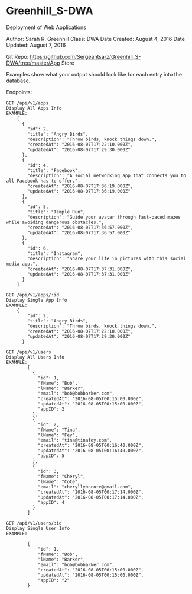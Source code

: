 # Greenhill_S-DWA
Deployment of Web Applications

Author: Sarah R. Greenhill
Class: DWA
Date Created: August 4, 2016
Date Updated: August 7, 2016

Git Repo: https://github.com/Sergeantsarz/Greenhill_S-DWA/tree/master/App Store

Examples show what your output should look like for each entry into the database.

Endpoints: 

	GET /api/v1/apps
	Display All Apps Info
	EXAMPLE:
		[
		  {
		    "id": 2,
		    "title": "Angry Birds",
		    "description": "Throw birds, knock things down.",
		    "createdAt": "2016-08-07T17:22:10.000Z",
		    "updatedAt": "2016-08-07T17:29:30.000Z"
		  },
		  {
		    "id": 4,
		    "title": "Facebook",
		    "description": "A social networking app that connects you to all Facebook has to offer.",
		    "createdAt": "2016-08-07T17:36:19.000Z",
		    "updatedAt": "2016-08-07T17:36:19.000Z"
		  },
		  {
		    "id": 5,
		    "title": "Temple Run",
		    "description": "Guide your avatar through fast-paced mazes while avoiding dangerous obstacles.",
		    "createdAt": "2016-08-07T17:36:57.000Z",
		    "updatedAt": "2016-08-07T17:36:57.000Z"
		  },
		  {
		    "id": 6,
		    "title": "Instagram",
		    "description": "Share your life in pictures with this social media app.",
		    "createdAt": "2016-08-07T17:37:31.000Z",
		    "updatedAt": "2016-08-07T17:37:31.000Z"
		  }
		]
	
	GET /api/v1/apps/:id
	Display Single App Info
	EXAMPLE:
		{
		    "id": 2,
		    "title": "Angry Birds",
		    "description": "Throw birds, knock things down.",
		    "createdAt": "2016-08-07T17:22:10.000Z",
		    "updatedAt": "2016-08-07T17:29:30.000Z"
		  }
		  
	GET /api/v1/users
	Display All Users Info
	EXAMPLE:
			[
			  {
			    "id": 1,
			    "fName": "Bob",
			    "lName": "Barker",
			    "email": "bob@bobbarker.com",
			    "createdAt": "2016-08-05T00:15:00.000Z",
			    "updatedAt": "2016-08-05T00:15:00.000Z",
			    "appID": 2
			  },
			  {
			    "id": 2,
			    "fName": "Tina",
			    "lName": "Fey",
			    "email": "tina@tinafey.com",
			    "createdAt": "2016-08-05T00:16:40.000Z",
			    "updatedAt": "2016-08-05T00:16:40.000Z",
			    "appID": 5
			  },
			  {
			    "id": 3,
			    "fName": "Cheryl",
			    "lName": "Cote",
			    "email": "cheryllynncote@gmail.com",
			    "createdAt": "2016-08-05T00:17:14.000Z",
			    "updatedAt": "2016-08-05T00:17:14.000Z",
			    "appID": 4
			  }
			]
	
	GET /api/v1/users/:id
	Display Single User Info
	EXAMPLE: 
			
			{
			    "id": 1,
			    "fName": "Bob",
			    "lName": "Barker",
			    "email": "bob@bobbarker.com",
			    "createdAt": "2016-08-05T00:15:00.000Z",
			    "updatedAt": "2016-08-05T00:15:00.000Z",
			    "appID": "2"
			}
	

